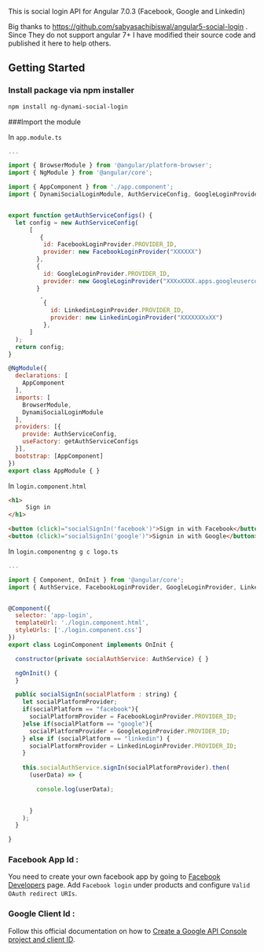 This is social login API for Angular 7.0.3 (Facebook, Google and Linkedin) 

Big thanks to  https://github.com/sabyasachibiswal/angular5-social-login . Since They do not support angular 7+ I have modified their source code and published it here to help others.

## Getting Started

### Install package via npm installer

```sh
npm install ng-dynami-social-login
```

###Import the module

In `app.module.ts`

```javascript
...

import { BrowserModule } from '@angular/platform-browser';
import { NgModule } from '@angular/core';

import { AppComponent } from './app.component';
import { DynamiSocialLoginModule, AuthServiceConfig, GoogleLoginProvider } from 'ng-dynami-social-login';


export function getAuthServiceConfigs() {
  let config = new AuthServiceConfig(
      [
         {
          id: FacebookLoginProvider.PROVIDER_ID,
          provider: new FacebookLoginProvider("XXXXXX")
        },
        {
          id: GoogleLoginProvider.PROVIDER_ID,
          provider: new GoogleLoginProvider("XXXxXXXX.apps.googleusercontent.com")
        }
         ,
          {
            id: LinkedinLoginProvider.PROVIDER_ID,
            provider: new LinkedinLoginProvider("XXXXXXXxXX")
          },
      ]
  );
  return config;
}

@NgModule({
  declarations: [
    AppComponent
  ],
  imports: [
    BrowserModule,
    DynamiSocialLoginModule
  ],
  providers: [{
    provide: AuthServiceConfig,
    useFactory: getAuthServiceConfigs
  }],
  bootstrap: [AppComponent]
})
export class AppModule { }

```

In `login.component.html`

```html
<h1>
     Sign in
</h1>

<button (click)="socialSignIn('facebook')">Sign in with Facebook</button>
<button (click)="socialSignIn('google')">Signin in with Google</button>              
```

In `login.componentng g c logo.ts`

```javascript
...

import { Component, OnInit } from '@angular/core';
import { AuthService, FacebookLoginProvider, GoogleLoginProvider, LinkedinLoginProvider } from 'ng-dynami-social-login';


@Component({
  selector: 'app-login',
  templateUrl: './login.component.html',
  styleUrls: ['./login.component.css']
})
export class LoginComponent implements OnInit {

  constructor(private socialAuthService: AuthService) { }

  ngOnInit() {
  }

  public socialSignIn(socialPlatform : string) {
    let socialPlatformProvider;
    if(socialPlatform == "facebook"){
      socialPlatformProvider = FacebookLoginProvider.PROVIDER_ID;
    }else if(socialPlatform == "google"){
      socialPlatformProvider = GoogleLoginProvider.PROVIDER_ID;
    } else if (socialPlatform == "linkedin") {
      socialPlatformProvider = LinkedinLoginProvider.PROVIDER_ID;
    }
    
    this.socialAuthService.signIn(socialPlatformProvider).then(
      (userData) => {

        console.log(userData);

            
      }
    );
  }

}

```

### Facebook App Id : 

You need to create your own facebook app by going to [Facebook Developers](https://developers.facebook.com/) page.
Add `Facebook login` under products and configure `Valid OAuth redirect URIs`.

### Google Client Id : 

Follow this official documentation on how to [
Create a Google API Console project and client ID](https://developers.google.com/identity/sign-in/web/devconsole-project).

